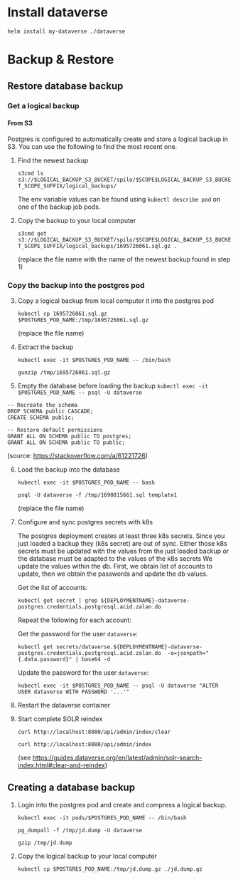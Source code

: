 # Install dataverse
`helm install my-dataverse ./dataverse`

# Backup & Restore
## Restore database backup

### Get a logical backup
#### From S3 
Postgres is configured to automatically create and store a logical backup in S3. You can use the following to find the most recent one.
1. Find the newest backup
   
   `s3cmd ls s3://$LOGICAL_BACKUP_S3_BUCKET/spilo/$SCOPE$LOGICAL_BACKUP_S3_BUCKET_SCOPE_SUFFIX/logical_backups/`
   
   The env variable values can be found using `kubectl describe pod` on one of the backup job pods.

2. Copy the backup to your local computer

   `s3cmd get s3://$LOGICAL_BACKUP_S3_BUCKET/spilo/$SCOPE$LOGICAL_BACKUP_S3_BUCKET_SCOPE_SUFFIX/logical_backups/1695726061.sql.gz .`
   
   (replace the file name with the name of the newest backup found in step 1)

### Copy the backup into the postgres pod

3. Copy a logical backup from local computer it into the postgres pod

   `kubectl cp 1695726061.sql.gz $POSTGRES_POD_NAME:/tmp/1695726061.sql.gz`
   
   (replace the file name)

4. Extract the backup

   `kubectl exec -it $POSTGRES_POD_NAME -- /bin/bash`

   `gunzip /tmp/1695726061.sql.gz`

5.  Empty the database before loading the backup
   `kubectl exec -it $POSTGRES_POD_NAME -- psql -U dataverse `
   ```
   -- Recreate the schema
   DROP SCHEMA public CASCADE;
   CREATE SCHEMA public;

   -- Restore default permissions
   GRANT ALL ON SCHEMA public TO postgres;
   GRANT ALL ON SCHEMA public TO public;
   ```

   (source: https://stackoverflow.com/a/61221726)

6. Load the backup into the database

   `kubectl exec -it $POSTGRES_POD_NAME -- bash`

   `psql -U dataverse -f /tmp/1690815661.sql template1`

   (replace the file name)

7. Configure and sync postgres secrets with k8s

   The  postgres deployment creates at least three k8s secrets. Since you just loaded a backup they (k8s secret) are out of sync.
   Either those k8s secrets must be updated with the values from the just loaded backup or the database must be adapted to the values of the k8s secrets
   We update the values within the db. First, we obtain list of accounts to update, then we obtain the passwords and update the db values.

   Get the list of accounts:

   `kubectl get secret | grep ${DEPLOYMENTNAME}-dataverse-postgres.credentials.postgresql.acid.zalan.do `
   
   Repeat the following for each account:

      Get the password for the user `dataverse`:
   
      `kubectl get secrets/dataverse.${DEPLOYMENTNAME}-dataverse-postgres.credentials.postgresql.acid.zalan.do  -o=jsonpath="{.data.password}" | base64 -d`
   
      Update the password for the user `dataverse`:
   
      `kubectl exec -it $POSTGRES_POD_NAME -- psql -U dataverse "ALTER USER dataverse WITH PASSWORD '...'"`

8. Restart the dataverse container

9. Start complete SOLR reindex

   `curl http://localhost:8080/api/admin/index/clear`

   `curl http://localhost:8080/api/admin/index`

   (see https://guides.dataverse.org/en/latest/admin/solr-search-index.html#clear-and-reindex)

## Creating a database backup

1. Login into the postgres pod and create and compress a logical backup.

   `kubectl exec -it pods/$POSTGRES_POD_NAME -- /bin/bash`
   
   `pg_dumpall -f /tmp/jd.dump -U dataverse`
   
   `gzip /tmp/jd.dump`

2. Copy the logical backup to your local computer

   `kubectl cp $POSTGRES_POD_NAME:/tmp/jd.dump.gz ./jd.dump.gz`